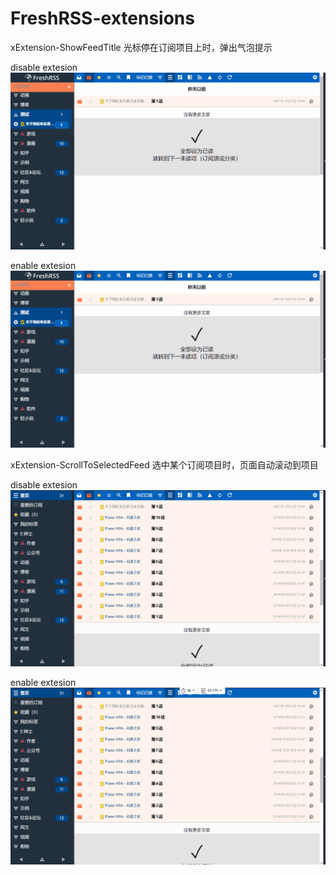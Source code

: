 # FreshRSS-extensions

xExtension-ShowFeedTitle
光标停在订阅项目上时，弹出气泡提示

disable extesion
![image](xExtension-ShowFeedTitle/disable.gif)

enable extesion
![image](xExtension-ShowFeedTitle/enable.gif)

xExtension-ScrollToSelectedFeed
选中某个订阅项目时，页面自动滚动到项目

disable extesion
![image](xExtension-ScrollToSelectedFeed/disable.gif)

enable extesion
![image](xExtension-ScrollToSelectedFeed/enable.gif)

